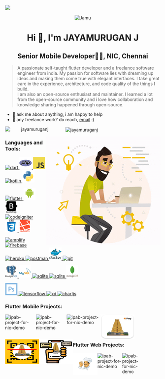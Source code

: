 <p align="left"><a href="https://www.linkedin.com/in/jayamuruganj/" target="_blank"><img src="https://img.shields.io/badge/LinkedIn-blue" width="8%"></a></p>
<p align="center"><img alt="Jamu" src="https://lh3.googleusercontent.com/a-/AOh14GjSDcbh8k7ha16KO4fy51ar5E8ia57RBEzYqZ4x=s288-p-rw-no" width="20%" /></p>
<h1 align="center">Hi 👋, I'm JAYAMURUGAN J</h1>
<h2 align="center">Senior Mobile Developer👨‍💻, NIC, Chennai</h3>

> A passionate self-taught flutter developer and a freelance software engineer from india. My passion for software lies with dreaming up ideas and making them come true with elegant interfaces. I take great care in the experience, architecture, and code quality of the things I build. <br> I am also an open-source enthusiast and maintainer. I learned a lot from the open-source community and i love how collaboration and knowledge sharing happened through open-source.

<!-- BLOG-POST-LIST:START -->
- 💬 ask me about anything, i am happy to help
- 💼 any freelance work? do reach, [email](mailto:jamu03031996@gmail.com) :)
<!-- BLOG-POST-LIST:END -->

<p align="center"><img align="left" src="https://github-readme-stats.vercel.app/api/top-langs?username=jayamuruganj&show_icons=true&locale=en&layout=compact" alt="jayamuruganj" width="35%" /></p>
<p>&nbsp;&nbsp;&nbsp;&nbsp;&nbsp;<img align="center" src="https://github-readme-stats.vercel.app/api?username=jayamuruganj&show_icons=true&locale=en" alt="jayamuruganj" width="42%" /></p>
<img align="right" alt="GIF" src="https://github.com/JAYAMURUGANJ/JAYAMURUGANJ/blob/main/mygitgif.gif?raw=true"/>
<h3 align="left">Languages and Tools:</h3>
    <p align="left"> 
        <a href="https://dart.dev" target="_blank" rel="noreferrer"> 
            <img src="https://www.vectorlogo.zone/logos/dartlang/dartlang-icon.svg" alt="dart" width="40" height="40"/> 
        </a> 
        <a href="https://www.php.net" target="_blank" rel="noreferrer"> 
            <img src="https://raw.githubusercontent.com/devicons/devicon/master/icons/php/php-original.svg" alt="php" width="40" height="40"/> 
        </a> 
        <a href="https://developer.mozilla.org/en-US/docs/Web/JavaScript" target="_blank" rel="noreferrer"> 
            <img src="https://raw.githubusercontent.com/devicons/devicon/master/icons/javascript/javascript-original.svg" alt="javascript" width="40" height="40"/> 
        </a> 
        <a href="https://kotlinlang.org" target="_blank" rel="noreferrer"> 
            <img src="https://www.vectorlogo.zone/logos/kotlinlang/kotlinlang-icon.svg" alt="kotlin" width="40" height="40"/> 
        </a> 
        <a href="https://www.python.org" target="_blank" rel="noreferrer"> 
            <img src="https://raw.githubusercontent.com/devicons/devicon/master/icons/python/python-original.svg" alt="python" width="40" height="40"/> 
        </a> 
    </p>
    <p align="left">
        <a href="https://flutter.dev" target="_blank" rel="noreferrer"> 
            <img src="https://www.vectorlogo.zone/logos/flutterio/flutterio-icon.svg" alt="flutter" width="40" height="40"/> 
        </a> 
        <a href="https://developer.android.com" target="_blank" rel="noreferrer"> 
            <img src="https://raw.githubusercontent.com/devicons/devicon/master/icons/android/android-original-wordmark.svg" alt="android" width="40" height="40"/> 
        </a> 
        <a href="https://getbootstrap.com" target="_blank" rel="noreferrer"> 
            <img src="https://raw.githubusercontent.com/devicons/devicon/master/icons/bootstrap/bootstrap-plain-wordmark.svg" alt="bootstrap" width="40" height="40"/> 
        </a> 
        <a href="https://codeigniter.com" target="_blank" rel="noreferrer"> 
            <img src="https://cdn.worldvectorlogo.com/logos/codeigniter.svg" alt="codeigniter" width="40" height="40"/> 
        </a> 
        <a href="https://www.w3schools.com/css/" target="_blank" rel="noreferrer"> 
            <img src="https://raw.githubusercontent.com/devicons/devicon/master/icons/css3/css3-original-wordmark.svg" alt="css3" width="40" height="40"/> 
        </a> 
        <a href="https://laravel.com/" target="_blank" rel="noreferrer"> 
            <img src="https://raw.githubusercontent.com/devicons/devicon/master/icons/laravel/laravel-plain-wordmark.svg" alt="laravel" width="40" height="40"/> 
        </a> 
    </p>
    <p align="left">
        <a href="https://aws.amazon.com/amplify/" target="_blank" rel="noreferrer"> 
            <img src="https://docs.amplify.aws/assets/logo-dark.svg" alt="amplify" width="40" height="40"/> 
        </a> 
        <a href="https://firebase.google.com/" target="_blank" rel="noreferrer"> 
            <img src="https://www.vectorlogo.zone/logos/firebase/firebase-icon.svg" alt="firebase" width="40" height="40"/> 
        </a> 
        <a href="https://heroku.com" target="_blank" rel="noreferrer"> 
            <img src="https://www.vectorlogo.zone/logos/heroku/heroku-icon.svg" alt="heroku" width="40" height="40"/> 
        </a> 
        <a href="https://postman.com" target="_blank" rel="noreferrer"> 
            <img src="https://www.vectorlogo.zone/logos/getpostman/getpostman-icon.svg" alt="postman" width="40" height="40"/> 
        </a> 
        <a href="https://www.docker.com/" target="_blank" rel="noreferrer"> 
            <img src="https://raw.githubusercontent.com/devicons/devicon/master/icons/docker/docker-original-wordmark.svg" alt="docker" width="40" height="40"/> 
        </a>
        <a href="https://git-scm.com/" target="_blank" rel="noreferrer"> 
            <img src="https://www.vectorlogo.zone/logos/git-scm/git-scm-icon.svg" alt="git" width="40" height="40"/> 
        </a> 
    </p>
    <p align="left">
        <a href="https://www.postgresql.org" target="_blank" rel="noreferrer"> 
            <img src="https://raw.githubusercontent.com/devicons/devicon/master/icons/postgresql/postgresql-original-wordmark.svg" alt="postgresql" width="40"                  height="40"/> 
        </a>
        <a href="https://www.mysql.com/" target="_blank" rel="noreferrer"> 
            <img src="https://raw.githubusercontent.com/devicons/devicon/master/icons/mysql/mysql-original-wordmark.svg" alt="mysql" width="40" height="40"/> 
        </a> 
        <a href="https://www.sqlite.org/" target="_blank" rel="noreferrer"> 
            <img src="https://www.vectorlogo.zone/logos/sqlite/sqlite-icon.svg" alt="sqlite" width="40" height="40"/> 
        </a> 
        <a href="https://www.hive.org/" target="_blank" rel="noreferrer"> 
            <img src="https://www.vectorlogo.zone/logos/hive/hive-icon.svg" alt="sqlite" width="40" height="40"/> 
        </a> 
        <a href="https://www.mongodb.com/" target="_blank" rel="noreferrer"> 
            <img src="https://raw.githubusercontent.com/devicons/devicon/master/icons/mongodb/mongodb-original-wordmark.svg" alt="mongodb" width="40" height="40"/> 
        </a>
    </p>
    <p align="left">
        <a href="https://www.photoshop.com/en" target="_blank" rel="noreferrer"> 
            <img src="https://raw.githubusercontent.com/devicons/devicon/master/icons/photoshop/photoshop-line.svg" alt="photoshop" width="40" height="40"/> 
        </a>
        <a href="https://www.tensorflow.org" target="_blank" rel="noreferrer"> 
            <img src="https://www.vectorlogo.zone/logos/tensorflow/tensorflow-icon.svg" alt="tensorflow" width="40" height="40"/> 
        </a> 
        <a href="https://www.adobe.com/products/xd.html" target="_blank" rel="noreferrer"> 
            <img src="https://cdn.worldvectorlogo.com/logos/adobe-xd.svg" alt="xd" width="40" height="40"/> 
        </a> 
        <a href="https://www.chartjs.org" target="_blank" rel="noreferrer"> 
            <img src="https://www.chartjs.org/media/logo-title.svg" alt="chartjs" width="40" height="40"/> 
        </a> 
    </p>
    <p align="left">
        <h3 align="left">Flutter Mobile Projects:</h3>
        <a href="https://drive.google.com/file/d/16l5vxzTtSbEXlWhFkrGAXz20C1Yfqd8l/view">
          <img align="left" alt="ipab-project-for-nic-demo" width="100px"
             height="70px"  src="https://www.intepat.com/wp-content/uploads/2017/06/logo-570x298.jpg" />
        </a>
        <a href="https://play.google.com/store/apps/details?id=com.pecs">
          <img align="left" alt="ipab-project-for-nic-demo" width="100px"
             height="70px"  src="https://play-lh.googleusercontent.com/6DXX1aFJPegHhvGS2IVFazpdPKJS7p8jwSsgSce0vneY4BRd5LS8ATg7NBZ687yegWf6=s180-rw" />
        </a>
        <a href="https://play.google.com/store/apps/details?id=com.tnmsc_f">
          <img align="left" alt="ipab-project-for-nic-demo" width="110px"
             height="70px"  src="https://play-lh.googleusercontent.com/r4tEyEKjnvVQK9DAtrHJJFkQj3ayMsOJkeXAvMmKGliAABdTcxji188WoH_WuYE-xw=s180-rw" />
        </a>
        <a href="https://drive.google.com/file/d/1yeXJKfkxkVeNRqpKwQzAZaog2AlraNY4/view">
          <img align="left" alt="ipab-project-for-nic-demo" width="110px"
             height="80px"  src="https://raw.githubusercontent.com/JAYAMURUGANJ/ProjectAssets/main/applogo.png" />
        </a>
        <a href="https://drive.google.com/file/d/1Lpejfl6vzEkIfjrgHsc8oWforJXx1K-D/view?usp=sharing">
          <img align="left" alt="ipab-project-for-nic-demo" width="110px"
             height="80px"  src="https://raw.githubusercontent.com/JAYAMURUGANJ/ProjectAssets/main/qr_verifier.png" />
        </a>
        <a href="https://drive.google.com/file/d/1gP1hmhY9C67v4l43Lgau_upiZE2Fydei/view?usp=share_link">
          <img align="left" alt="ipab-project-for-nic-demo" width="110px"
             height="80px"  src="https://raw.githubusercontent.com/JAYAMURUGANJ/ProjectAssets/main/app_icon.png" />
        </a>
    </p>
    <br>
    <br>
    <p align="left">
        <br>
        <h3 align="left">Flutter Web Projects:</h3>
        <a href="https://jayamuruganj.github.io/web.samayalkurippu/#/">
          <img align="left" alt="ipab-project-for-nic-demo" width="80px"
             height="70px"  src="https://raw.githubusercontent.com/JAYAMURUGANJ/ProjectAssets/main/ic_launcher.png" />
        </a>
        <a href="https://jayamuruganj.github.io/web.sscsr/#/">
          <img align="left" alt="ipab-project-for-nic-demo" width="80px"
             height="70px"  src="https://ssc.nic.in/Content/library/assets/images/ssc-logo.png" />
        </a>
        <a href="https://rtionline.tn.gov.in/sscsr/flutter/web/#/">
          <img align="left" alt="ipab-project-for-nic-demo" width="70px"
             height="70px"  src="https://encrypted-tbn0.gstatic.com/images?q=tbn:ANd9GcT5ZBu5dUBCpMLERvElCy9tCH5Llu0Sg2cucrPJPvyooH5HBU5y1nUkQj_u2Vq1Z-V9bnw&usqp=CAU"              />
        </a>
    </p>

